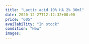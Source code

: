 ```yaml
---
title: "Lactic acid 10% HA 2% 30ml"
date: 2020-12-27T12:12:32+00:00
price: "605"
availability: "In stock"
condition: "New"
images:
---
```


